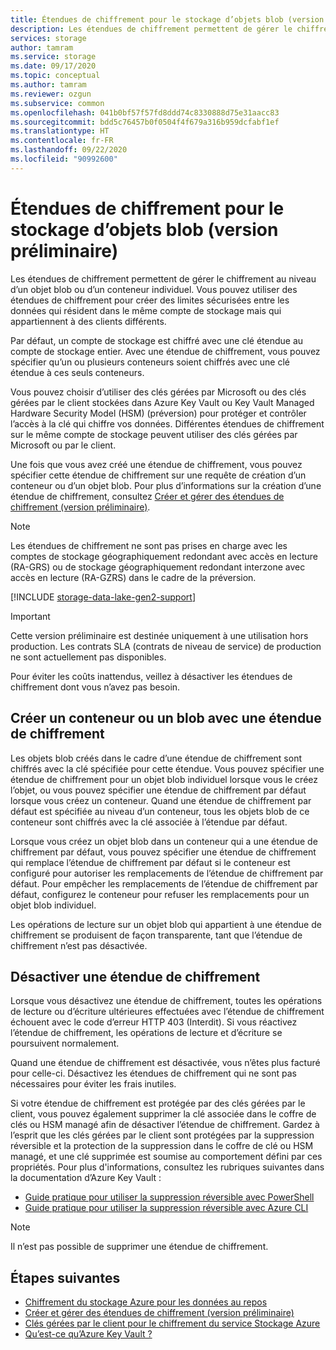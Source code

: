```yaml
---
title: Étendues de chiffrement pour le stockage d’objets blob (version préliminaire)
description: Les étendues de chiffrement permettent de gérer le chiffrement au niveau d’un objet blob ou d’un conteneur individuel. Vous pouvez utiliser des étendues de chiffrement pour créer des limites sécurisées entre les données qui résident dans le même compte de stockage mais qui appartiennent à des clients différents.
services: storage
author: tamram
ms.service: storage
ms.date: 09/17/2020
ms.topic: conceptual
ms.author: tamram
ms.reviewer: ozgun
ms.subservice: common
ms.openlocfilehash: 041b0bf57f57fd8ddd74c8330888d75e31aacc83
ms.sourcegitcommit: bdd5c76457b0f0504f4f679a316b959dcfabf1ef
ms.translationtype: HT
ms.contentlocale: fr-FR
ms.lasthandoff: 09/22/2020
ms.locfileid: "90992600"
---
```

# <a name="encryption-scopes-for-blob-storage-preview"></a>Étendues de chiffrement pour le stockage d’objets blob (version préliminaire)

Les étendues de chiffrement permettent de gérer le chiffrement au niveau d’un objet blob ou d’un conteneur individuel. Vous pouvez utiliser des étendues de chiffrement pour créer des limites sécurisées entre les données qui résident dans le même compte de stockage mais qui appartiennent à des clients différents.

Par défaut, un compte de stockage est chiffré avec une clé étendue au compte de stockage entier. Avec une étendue de chiffrement, vous pouvez spécifier qu’un ou plusieurs conteneurs soient chiffrés avec une clé étendue à ces seuls conteneurs.

Vous pouvez choisir d’utiliser des clés gérées par Microsoft ou des clés gérées par le client stockées dans Azure Key Vault ou Key Vault Managed Hardware Security Model (HSM) (préversion) pour protéger et contrôler l’accès à la clé qui chiffre vos données. Différentes étendues de chiffrement sur le même compte de stockage peuvent utiliser des clés gérées par Microsoft ou par le client.

Une fois que vous avez créé une étendue de chiffrement, vous pouvez spécifier cette étendue de chiffrement sur une requête de création d’un conteneur ou d’un objet blob. Pour plus d’informations sur la création d’une étendue de chiffrement, consultez [Créer et gérer des étendues de chiffrement (version préliminaire)](encryption-scope-manage.md).

> [!NOTE]
> Les étendues de chiffrement ne sont pas prises en charge avec les comptes de stockage géographiquement redondant avec accès en lecture (RA-GRS) ou de stockage géographiquement redondant interzone avec accès en lecture (RA-GZRS) dans le cadre de la préversion.

[!INCLUDE [storage-data-lake-gen2-support](../../../includes/storage-data-lake-gen2-support.md)]

> [!IMPORTANT]
> Cette version préliminaire est destinée uniquement à une utilisation hors production. Les contrats SLA (contrats de niveau de service) de production ne sont actuellement pas disponibles.
>
> Pour éviter les coûts inattendus, veillez à désactiver les étendues de chiffrement dont vous n’avez pas besoin.

## <a name="create-a-container-or-blob-with-an-encryption-scope"></a>Créer un conteneur ou un blob avec une étendue de chiffrement

Les objets blob créés dans le cadre d’une étendue de chiffrement sont chiffrés avec la clé spécifiée pour cette étendue. Vous pouvez spécifier une étendue de chiffrement pour un objet blob individuel lorsque vous le créez l’objet, ou vous pouvez spécifier une étendue de chiffrement par défaut lorsque vous créez un conteneur. Quand une étendue de chiffrement par défaut est spécifiée au niveau d’un conteneur, tous les objets blob de ce conteneur sont chiffrés avec la clé associée à l’étendue par défaut.

Lorsque vous créez un objet blob dans un conteneur qui a une étendue de chiffrement par défaut, vous pouvez spécifier une étendue de chiffrement qui remplace l’étendue de chiffrement par défaut si le conteneur est configuré pour autoriser les remplacements de l’étendue de chiffrement par défaut. Pour empêcher les remplacements de l’étendue de chiffrement par défaut, configurez le conteneur pour refuser les remplacements pour un objet blob individuel.

Les opérations de lecture sur un objet blob qui appartient à une étendue de chiffrement se produisent de façon transparente, tant que l’étendue de chiffrement n’est pas désactivée.

## <a name="disable-an-encryption-scope"></a>Désactiver une étendue de chiffrement

Lorsque vous désactivez une étendue de chiffrement, toutes les opérations de lecture ou d’écriture ultérieures effectuées avec l’étendue de chiffrement échouent avec le code d’erreur HTTP 403 (Interdit). Si vous réactivez l’étendue de chiffrement, les opérations de lecture et d’écriture se poursuivent normalement.

Quand une étendue de chiffrement est désactivée, vous n’êtes plus facturé pour celle-ci. Désactivez les étendues de chiffrement qui ne sont pas nécessaires pour éviter les frais inutiles.

Si votre étendue de chiffrement est protégée par des clés gérées par le client, vous pouvez également supprimer la clé associée dans le coffre de clés ou HSM managé afin de désactiver l’étendue de chiffrement. Gardez à l’esprit que les clés gérées par le client sont protégées par la suppression réversible et la protection de la suppression dans le coffre de clé ou HSM managé, et une clé supprimée est soumise au comportement défini par ces propriétés. Pour plus d'informations, consultez les rubriques suivantes dans la documentation d’Azure Key Vault :

- [Guide pratique pour utiliser la suppression réversible avec Power​Shell](../../key-vault/general/soft-delete-powershell.md)
- [Guide pratique pour utiliser la suppression réversible avec Azure CLI](../../key-vault/general/soft-delete-cli.md)

> [!NOTE]
> Il n’est pas possible de supprimer une étendue de chiffrement.

## <a name="next-steps"></a>Étapes suivantes

- [Chiffrement du stockage Azure pour les données au repos](../common/storage-service-encryption.md)
- [Créer et gérer des étendues de chiffrement (version préliminaire)](encryption-scope-manage.md)
- [Clés gérées par le client pour le chiffrement du service Stockage Azure](../common/customer-managed-keys-overview.md)
- [Qu’est-ce qu’Azure Key Vault ?](../../key-vault/general/overview.md)
